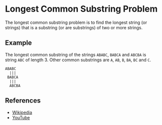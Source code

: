 # Longest Common Substring Problem

The longest common substring problem is to find the longest string 
(or strings) that is a substring (or are substrings) of two or more 
strings.

## Example

The longest common substring of the strings `ABABC`, `BABCA` and 
`ABCBA` is string `ABC` of length 3. Other common substrings are
`A`, `AB`, `B`, `BA`, `BC` and `C`.

```
ABABC
  |||
 BABCA
  |||
  ABCBA
```

## References

- [Wikipedia](https://en.wikipedia.org/wiki/Longest_common_substring_problem)
- [YouTube](https://www.youtube.com/watch?v=BysNXJHzCEs&list=PLLXdhg_r2hKA7DPDsunoDZ-Z769jWn4R8)
